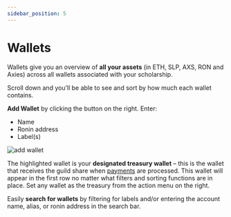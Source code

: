 ```yaml
---
sidebar_position: 5
---
```


# Wallets

Wallets give you an overview of **all your assets** (in ETH, SLP, AXS, RON and Axies) across all wallets associated with your scholarship.

Scroll down and you’ll be able to see and sort by how much each wallet contains.

**Add Wallet** by clicking the button on the right. Enter:

* Name
* Ronin address
* Label(s)


![add wallet](05_Wallets_Add_Wallet.gif)


The highlighted wallet is your **designated treasury wallet** – this is the wallet that receives the guild share when [payments](payments.md) are processed. This wallet will appear in the first row no matter what filters and sorting functions are in place. Set any wallet as the treasury from the action menu on the right.

Easily **search for wallets** by filtering for labels and/or entering the account name, alias, or ronin address in the search bar. 
